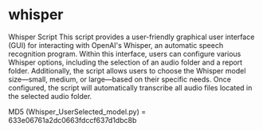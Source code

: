 # whisper
Whisper Script
This script provides a user-friendly graphical user interface (GUI) for interacting with OpenAI's Whisper, an automatic speech recognition program. Within this interface, users can configure various Whisper options, including the selection of an audio folder and a report folder. Additionally, the script allows users to choose the Whisper model size—small, medium, or large—based on their specific needs. Once configured, the script will automatically transcribe all audio files located in the selected audio folder.

MD5 (Whisper_UserSelected_model.py) = 633e06761a2dc0663fdccf637d1dbc8b
